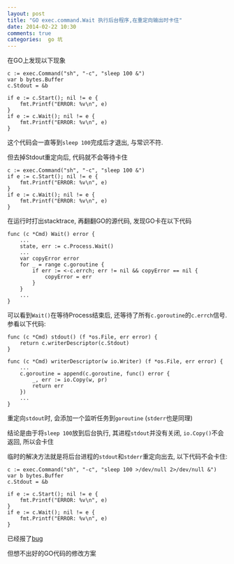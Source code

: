 ```yaml
---
layout: post
title: "GO exec.command.Wait 执行后台程序,在重定向输出时卡住"
date: 2014-02-22 10:30
comments: true
categories:  go 坑
---
```


在GO上发现以下现象


    c := exec.Command("sh", "-c", "sleep 100 &")
    var b bytes.Buffer
    c.Stdout = &b
    
    if e := c.Start(); nil != e {
        fmt.Printf("ERROR: %v\n", e)
    }
    if e := c.Wait(); nil != e {
        fmt.Printf("ERROR: %v\n", e)
    }
    
这个代码会一直等到`sleep 100`完成后才退出, 与常识不符.

但去掉Stdout重定向后, 代码就不会等待卡住

    c := exec.Command("sh", "-c", "sleep 100 &")
    if e := c.Start(); nil != e {
        fmt.Printf("ERROR: %v\n", e)
    }
    if e := c.Wait(); nil != e {
        fmt.Printf("ERROR: %v\n", e)
    }
    
在运行时打出stacktrace, 再翻翻GO的源代码, 发现GO卡在以下代码

    func (c *Cmd) Wait() error {
        ...
        state, err := c.Process.Wait()
        ...
        var copyError error
        for _ = range c.goroutine {
            if err := <-c.errch; err != nil && copyError == nil {
                copyError = err
            }
        }
        ...
    }
    
可以看到`Wait()`在等待Process结束后, 还等待了所有`c.goroutine`的`c.errch`信号. 参看以下代码:

    func (c *Cmd) stdout() (f *os.File, err error) {
        return c.writerDescriptor(c.Stdout)
    }
    
    func (c *Cmd) writerDescriptor(w io.Writer) (f *os.File, err error) {
        ...
        c.goroutine = append(c.goroutine, func() error {
            _, err := io.Copy(w, pr)
            return err
        })
        ...
    }

重定向`stdout`时, 会添加一个监听任务到`goroutine` (`stderr`也是同理)

结论是由于将`sleep 100`放到后台执行, 其进程`stdout`并没有关闭, `io.Copy()`不会返回, 所以会卡住

临时的解决方法就是将后台进程的`stdout`和`stderr`重定向出去, 以下代码不会卡住:

    c := exec.Command("sh", "-c", "sleep 100 >/dev/null 2>/dev/null &")
    var b bytes.Buffer
    c.Stdout = &b
    
    if e := c.Start(); nil != e {
        fmt.Printf("ERROR: %v\n", e)
    }
    if e := c.Wait(); nil != e {
        fmt.Printf("ERROR: %v\n", e)
    }

已经报了[bug](https://code.google.com/p/go/issues/detail?id=7378&thanks=7378&ts=1392967848)

但想不出好的GO代码的修改方案